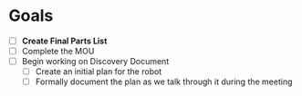 # Goals
- [ ] **Create Final Parts List**
- [ ] Complete the MOU
- [ ] Begin working on Discovery Document
	- [ ] Create an initial plan for the robot
	- [ ] Formally document the plan as we talk through it during the meeting 
